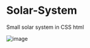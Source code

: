 # Solar-System
Small solar system in CSS html

![image](https://github.com/WeoCor/Solar-System/assets/147310409/fd2ec17d-43fd-4630-803e-2212da09948b)
